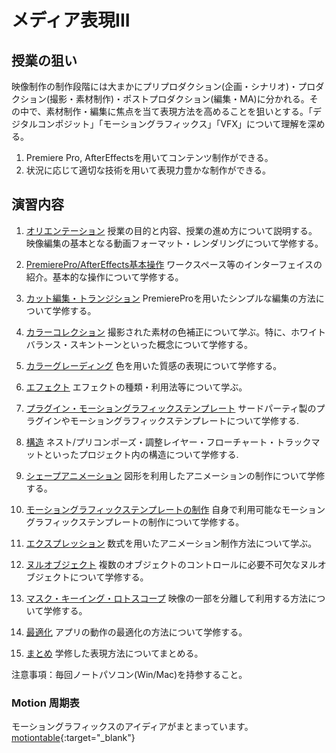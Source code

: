 # メディア表現III

## 授業の狙い

映像制作の制作段階には大まかにプリプロダクション(企画・シナリオ)・プロダクション(撮影・素材制作)・ポストプロダクション(編集・MA)に分かれる。その中で、素材制作・編集に焦点を当て表現方法を高めることを狙いとする。「デジタルコンポジット」「モーショングラフィックス」「VFX」について理解を深める。

1. Premiere Pro, AfterEffectsを用いてコンテンツ制作ができる。
2. 状況に応じて適切な技術を用いて表現力豊かな制作ができる。

## 演習内容

1. [オリエンテーション](./mr3_01.md)
授業の目的と内容、授業の進め方について説明する。
映像編集の基本となる動画フォーマット・レンダリングについて学修する。

2. [PremierePro/AfterEffects基本操作](./mr3_02.md)
ワークスペース等のインターフェイスの紹介。基本的な操作について学修する。

3. [カット編集・トランジション](./mr3_03.md)
PremiereProを用いたシンプルな編集の方法について学修する。

4. [カラーコレクション](./mr3_04.md)
撮影された素材の色補正について学ぶ。特に、ホワイトバランス・スキントーンといった概念について学修する。

5. [カラーグレーディング](./mr3_05.md)
色を用いた質感の表現について学修する。

6. [エフェクト](./mr3_06.md)
エフェクトの種類・利用法等について学ぶ。

7. [プラグイン・モーショングラフィックステンプレート](./mr3_07.md)
サードパーティ製のプラグインやモーショングラフィックステンプレートについて学修する.

8. [構造](./mr3_08.md)
ネスト/プリコンポーズ・調整レイヤー・フローチャート・トラックマットといったプロジェクト内の構造について学修する.

9. [シェープアニメーション](./mr3_09.md)
図形を利用したアニメーションの制作について学修する。

10. [モーショングラフィックステンプレートの制作](./mr3_10.md)
自身で利用可能なモーショングラフィックステンプレートの制作について学修する。

11. [エクスプレッション](./mr3_11.md)
数式を用いたアニメーション制作方法について学ぶ。

12. [ヌルオブジェクト](./mr3_12.md)
複数のオブジェクトのコントロールに必要不可欠なヌルオブジェクトについて学修する。

13. [マスク・キーイング・ロトスコープ](./mr3_13.md)
映像の一部を分離して利用する方法について学修する。

14. [最適化](./mr3_14.md)
アプリの動作の最適化の方法について学修する。

15. [まとめ](./mr3_15.md)
学修した表現方法についてまとめる。

注意事項：毎回ノートパソコン(Win/Mac)を持参すること。

### Motion 周期表
モーショングラフィックスのアイディアがまとまっています。
[motiontable](http://foxcodex.html.xdomain.jp/index.html){:target="_blank"}